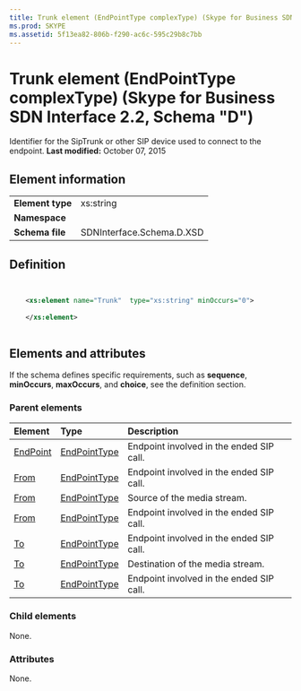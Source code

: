 ```yaml
---
title: Trunk element (EndPointType complexType) (Skype for Business SDN Interface 2.2, Schema "D")
ms.prod: SKYPE
ms.assetid: 5f13ea82-806b-f290-ac6c-595c29b8c7bb
---
```



# Trunk element (EndPointType complexType) (Skype for Business SDN Interface 2.2, Schema "D")
Identifier for the SipTrunk or other SIP device used to connect to the endpoint. 
 **Last modified:** October 07, 2015
  
    
    


## Element information


|||
|:-----|:-----|
|**Element type**|xs:string |
|**Namespace**||
|**Schema file**|SDNInterface.Schema.D.XSD |
   

## Definition


```XML


    <xs:element name="Trunk"  type="xs:string" minOccurs="0">
    
    </xs:element>
  
```


## Elements and attributes

If the schema defines specific requirements, such as **sequence**, **minOccurs**, **maxOccurs**, and **choice**, see the definition section. 
  
    
    

### Parent elements



|**Element**|**Type**|**Description**|
|:-----|:-----|:-----|
| [EndPoint](endpoint-element-endedtype-complextype.md)| [EndPointType](endpointtype-complextype.md)|Endpoint involved in the ended SIP call. |
| [From](from-element-endedtype-complextype.md)| [EndPointType](endpointtype-complextype.md)|Endpoint involved in the ended SIP call. |
| [From](from-element-startorupdatetype-complextype.md)| [EndPointType](endpointtype-complextype.md)|Source of the media stream. |
| [From](from-element-errortype-complextype.md)| [EndPointType](endpointtype-complextype.md)|Endpoint involved in the ended SIP call. |
| [To](to-element-endedtype-complextype.md)| [EndPointType](endpointtype-complextype.md)|Endpoint involved in the ended SIP call. |
| [To](to-element-startorupdatetype-complextype.md)| [EndPointType](endpointtype-complextype.md)|Destination of the media stream. |
| [To](to-element-errortype-complextype.md)| [EndPointType](endpointtype-complextype.md)|Endpoint involved in the ended SIP call. |
   

### Child elements

None. 
  
    
    

### Attributes

None. 
  
    
    

